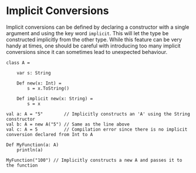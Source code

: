 # Implicit Conversions
Implicit conversions can be defined by declaring a constructor with a single argument
and using the key word `implicit`. This will let the type be constructed implicitly from 
the other type. While this feature can be very handy at times, one should be careful 
with introducing too many implicit conversions since it can sometimes lead to unexpected 
behaviour.

```tlang
class A =

	var s: String

	Def new(x: Int) =
		s = x.ToString()

	Def implicit new(x: String) =
		s = x

val a: A = "5"        // Implicitly constructs an 'A' using the String constructor
val b: A = new A("5") // Same as the line above
val c: A = 5          // Compilation error since there is no implicit conversion declared from Int to A

Def MyFunction(a: A)
	println(a)
 
MyFunction("100") // Implicitly constructs a new A and passes it to the function
```
